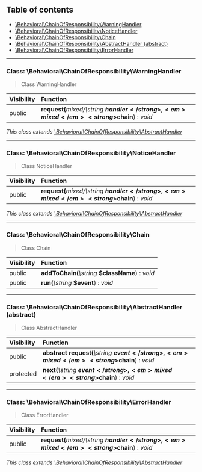 ## Table of contents

- [\Behavioral\ChainOfResponsibility\WarningHandler](#class-behavioralchainofresponsibilitywarninghandler)
- [\Behavioral\ChainOfResponsibility\NoticeHandler](#class-behavioralchainofresponsibilitynoticehandler)
- [\Behavioral\ChainOfResponsibility\Chain](#class-behavioralchainofresponsibilitychain)
- [\Behavioral\ChainOfResponsibility\AbstractHandler (abstract)](#class-behavioralchainofresponsibilityabstracthandler-abstract)
- [\Behavioral\ChainOfResponsibility\ErrorHandler](#class-behavioralchainofresponsibilityerrorhandler)

<hr />

### Class: \Behavioral\ChainOfResponsibility\WarningHandler

> Class WarningHandler

| Visibility | Function |
|:-----------|:---------|
| public | <strong>request(</strong><em>mixed/\string</em> <strong>$handler</strong>, <em>mixed</em> <strong>$chain</strong>)</strong> : <em>void</em> |

*This class extends [\Behavioral\ChainOfResponsibility\AbstractHandler](#class-behavioralchainofresponsibilityabstracthandler-abstract)*

<hr />

### Class: \Behavioral\ChainOfResponsibility\NoticeHandler

> Class NoticeHandler

| Visibility | Function |
|:-----------|:---------|
| public | <strong>request(</strong><em>mixed/\string</em> <strong>$handler</strong>, <em>mixed</em> <strong>$chain</strong>)</strong> : <em>void</em> |

*This class extends [\Behavioral\ChainOfResponsibility\AbstractHandler](#class-behavioralchainofresponsibilityabstracthandler-abstract)*

<hr />

### Class: \Behavioral\ChainOfResponsibility\Chain

> Class Chain

| Visibility | Function |
|:-----------|:---------|
| public | <strong>addToChain(</strong><em>\string</em> <strong>$className</strong>)</strong> : <em>void</em> |
| public | <strong>run(</strong><em>\string</em> <strong>$event</strong>)</strong> : <em>void</em> |

<hr />

### Class: \Behavioral\ChainOfResponsibility\AbstractHandler (abstract)

> Class AbstractHandler

| Visibility | Function |
|:-----------|:---------|
| public | <strong>abstract request(</strong><em>\string</em> <strong>$event</strong>, <em>mixed</em> <strong>$chain</strong>)</strong> : <em>void</em> |
| protected | <strong>next(</strong><em>\string</em> <strong>$event</strong>, <em>mixed</em> <strong>$chain</strong>)</strong> : <em>void</em> |

<hr />

### Class: \Behavioral\ChainOfResponsibility\ErrorHandler

> Class ErrorHandler

| Visibility | Function |
|:-----------|:---------|
| public | <strong>request(</strong><em>mixed/\string</em> <strong>$handler</strong>, <em>mixed</em> <strong>$chain</strong>)</strong> : <em>void</em> |

*This class extends [\Behavioral\ChainOfResponsibility\AbstractHandler](#class-behavioralchainofresponsibilityabstracthandler-abstract)*

